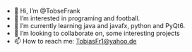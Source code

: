 - 👋 Hi, I’m @TobseFrank
- 👀 I’m interested in programing and football.
- 🌱 I’m currently learning java and javafx, python and PyQt6.
- 💞️ I’m looking to collaborate on, some interesting projects
- 📫 How to reach me: TobiasFr1@yahoo.de

<!---
TobseFrank/TobseFrank is a ✨ special ✨ repository because its `README.md` (this file) appears on your GitHub profile.
You can click the Preview link to take a look at your changes.
--->
